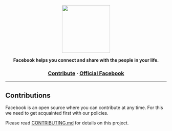 <p align="center">
  <img src="https://static.xx.fbcdn.net/rsrc.php/y8/r/dF5SId3UHWd.svg" height="150" />
</p>

<p align="center">
  <strong>Facebook helps you connect and share with the people in your life.</strong>
</p>

<h3 align="center">
  <a href="">Contribute</a>
  <span> · </span>
  <a href="https://facebook.com">Official Facebook</a>
</h3>

---

## Contributions

Facebook is an open source where you can contribute at any time. For this we need to get acquainted first with our policies. 

Please read [CONTRIBUTING.md](https://github.com/asyncfinkd/facebook) for details on this project.

